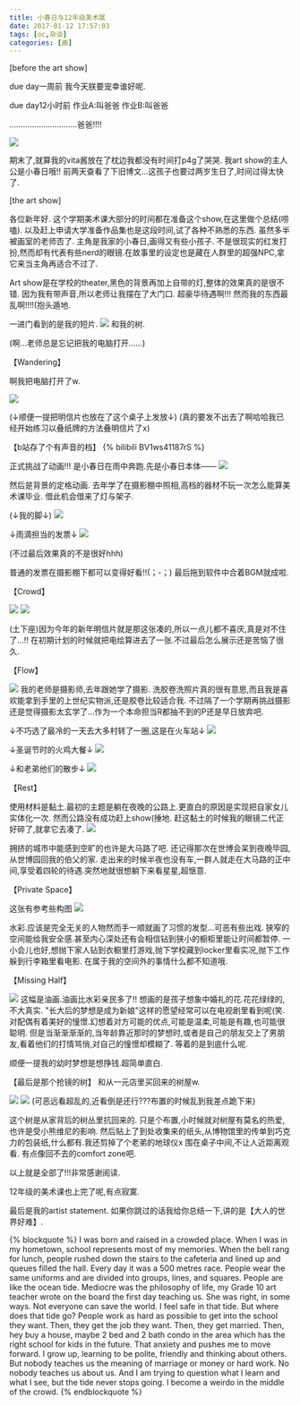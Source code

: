 ```yaml
---
title: 小春日与12年级美术展
date: 2017-01-12 17:57:03
tags: [oc,杂谈]
categories: [画]
---
```

[before the art show]

due day一周前
我今天朕要宠幸谁好呢.

due day12小时前
作业A:叫爸爸
作业B:叫爸爸

…………………………爸爸!!!!

<a data-fancybox="gallery" href="P026_2.jpg"><img src="P026_2.jpg"></a>

期末了,就算我的vita酱放在了枕边我都没有时间打p4g了哭哭.
我art show的主人公是小春日哦!!
前两天查看了下旧博文…这孩子也要过两岁生日了,时间过得太快了.


[the art show]


各位新年好.
这个学期美术课大部分的时间都在准备这个show,在这里做个总结(唠嗑).
以及赶上申请大学准备作品集也是这段时间,试了各种不熟悉的东西.
虽然多半被画室的老师否了.
主角是我家的小春日,画得又有些小孩子.
不是很现实的红发打扮,然而却有代表有些nerd的眼镜.在故事里的设定也是藏在人群里的超强NPC,拿它来当主角再适合不过了.

Art show是在学校的theater,黑色的背景再加上自带的灯,整体的效果真的是很不错.
因为我有带声音,所以老师让我摆在了大门口.
超豪华待遇啊!!!
然而我的东西最乱啊!!!!(抱头遁地.

一进门看到的是我的短片.
<a data-fancybox="gallery" href="P026_3.jpg"><img src="P026_3.jpg"></a>
和我的树.

(啊…老师总是忘记把我的电脑打开……)


【Wandering】


啊我把电脑打开了w.

<a data-fancybox="gallery" href="P026_4.jpg"><img src="P026_4.jpg"></a>

(↓顺便一提把明信片也放在了这个桌子上发放↓)
(真的要发不出去了啊哈哈我已经开始练习以叠纸牌的方法叠明信片了x)

【b站存了个有声音的档】
{% bilibili BV1ws41187rS %}

正式挑战了动画!!!
是小春日在雨中奔跑.先是小春日本体——
<a data-fancybox="gallery" href="P026_run.gif"><img src="P026_run.gif"></a>

然后是背景的定格动画.
去年学了在摄影棚中照相,高档的器材不玩一次怎么能算美术课毕业.
借此机会借来了灯与架子.

(↓我的脚↓)
<a data-fancybox="gallery" href="P026_5.jpg"><img src="P026_5.jpg"></a>

↓雨滴担当的发票↓
<a data-fancybox="gallery" href="P026_6.jpg"><img src="P026_6.jpg"></a>

(不过最后效果真的不是很好hhh)

普通的发票在摄影棚下都可以变得好看!!(；-；)
最后拖到软件中合着BGM就成啦.


【Crowd】


<a data-fancybox="gallery" href="P026_1.jpg"><img src="P026_1.jpg"></a>
<a data-fancybox="gallery" href="P026_7.jpg"><img src="P026_7.jpg"></a>

(土下座)因为今年的新年明信片就是那这张凑的,所以一点儿都不喜庆,真是对不住了…!!
在初期计划的时候就把电绘算进去了一张.不过最后怎么展示还是苦恼了很久.


【Flow】

<a data-fancybox="gallery" href="P026_8.jpg"><img src="P026_8.jpg"></a>
我的老师是摄影师,去年跟她学了摄影.
洗胶卷洗照片真的很有意思,而且我是喜欢能拿到手里的上世纪实物派,还是胶卷比较适合我.
不过隔了一个学期再挑战摄影还是觉得摄影太玄学了…作为一个本命担当R都抽不到的P还是早日放弃吧.


↓不巧选了最冷的一天去大多村转了一圈,这是在火车站↓
<a data-fancybox="gallery" href="P026_9.jpg"><img src="P026_9.jpg"></a>

↓圣诞节时的火鸡大餐↓
<a data-fancybox="gallery" href="P026_10.jpg"><img src="P026_10.jpg"></a>

↓和老弟他们的散步↓
<a data-fancybox="gallery" href="P026_11.jpg"><img src="P026_11.jpg"></a>


【Rest】


使用材料是黏土.最初的主题是躺在夜晚的公路上.更直白的原因是实现把自家女儿实体化一次.
然而公路没有成功赶上show(捶地.
赶这黏土的时候我的眼镜二代正好碎了,就拿它去凑了.
<a data-fancybox="gallery" href="P026_12.jpg"><img src="P026_12.jpg"></a>

拥挤的城市中能感到空旷的也许是大马路了吧.
还记得那次在世博会呆到夜晚毕园,从世博园回我的伯父的家.
走出来的时候半夜也没有车,一群人就走在大马路的正中间,享受着四轮的待遇.突然地就很想躺下来看星星,超惬意.


【Private Space】


这张有参考些构图
<a data-fancybox="gallery" href="P026_13.jpg"><img src="P026_13.jpg"></a>

水彩.应该是完全无关的人物然而手一顺就画了习惯的发型…可恶有些出戏.
狭窄的空间能给我安全感.甚至内心深处还有会相信钻到狭小的橱柜里能让时间都暂停.
一小会儿也好,想抛下家人钻到衣橱里打游戏,抛下学校藏到locker里看实况,抛下工作躲到行李箱里看电影.
在属于我的空间外的事情什么都不知道哦.


【Missing Half】


<a data-fancybox="gallery" href="P026_14.jpg"><img src="P026_14.jpg"></a>
这幅是油画.油画比水彩亲民多了!!
想画的是孩子想象中婚礼的花.花花绿绿的,不大真实.
"长大后的梦想是成为新娘"这样的愿望经常可以在电视剧里看到呢(笑.
对配偶有着美好的憧憬.幻想着对方可能的优点,可能是温柔,可能是有趣,也可能很聪明.
但是当渐渐渐渐的,当年龄靠近那时的梦想时,或者是自己的朋友交上了男朋友,看着他们的打情骂俏,对自己的憧憬却模糊了.
等着的是到底什么呢.

顺便一提我的幼时梦想是想挣钱.超简单直白.


【最后是那个抢镜的树】
和从一元店里买回来的树屋w.

<a data-fancybox="gallery" href="P026_15.jpg"><img src="P026_15.jpg"></a>
<a data-fancybox="gallery" href="P026_16.jpg"><img src="P026_16.jpg"></a>
(可恶远看超乱的,近看倒是还行???布置的时候乱到我差点跪下来)

这个树是从家背后的树丛里抗回来的.
只是个布置,小时候就对树屋有莫名的热爱,也许是受小熊维尼的影响.
然后贴上了到处收集来的纸头,从博物馆里的传单到巧克力的包装纸,什么都有.我还剪掉了个老弟的地球仪x
围在桌子中间,不让人近距离观看.
有点像回不去的comfort zone吧.



以上就是全部了!!!非常感谢阅读.




12年级的美术课也上完了呢,有点寂寞.

最后是我的artist statement.
如果你跳过的话我给你总结一下,讲的是【大人的世界好难】.

{% blockquote %}
I was born and raised in a crowded place.
When I was in my hometown, school represents most of my memories.
When the bell rang for lunch, people rushed down the stairs to the cafeteria and lined up and queues filled the hall. Every day it was a 500 metres race.
People wear the same uniforms and are divided into groups, lines, and squares.
People are like the ocean tide.
Mediocre was the philosophy of life, my Grade 10 art teacher wrote on the board the first day teaching us. She was right, in some ways. Not everyone can save the world.
I feel safe in that tide.
But where does that tide go?
People work as hard as possible to get into the school they want. Then, they get the job they want. Then, they get married. Then, hey buy a house, maybe 2 bed and 2 bath condo in the area which has the right school for kids in the future.
That anxiety and pushes me to move forward.
I grow up, learning to be polite, friendly and thinking about others. But nobody teaches us the meaning of marriage or money or hard work. No nobody teaches us about us.
And I am trying to question what I learn and what I see, but the tide never stops going.
I become a weirdo in the middle of the crowd.
{% endblockquote %}
